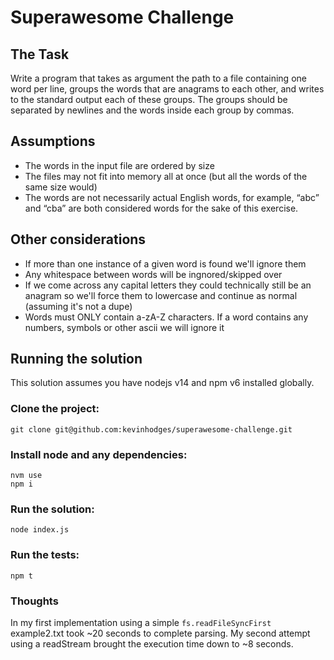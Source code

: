 # Superawesome Challenge

## The Task

Write a program that takes as argument the path to a file containing one word per line, groups the words that are anagrams to each other, and writes to the standard output each of these groups.
The groups should be separated by newlines and the words inside each group by commas.

## Assumptions

- The words in the input file are ordered by size
- The files may not fit into memory all at once (but all the words of the same size would)
- The words are not necessarily actual English words, for example, “abc” and “cba” are both considered words for the sake of this exercise.

## Other considerations
- If more than one instance of a given word is found we'll ignore them
- Any whitespace between words will be ingnored/skipped over
- If we come across any capital letters they could technically still be an anagram so we'll force them to lowercase and continue as normal (assuming it's not a dupe)
- Words must ONLY contain a-zA-Z characters. If a word contains any numbers, symbols or other ascii we will ignore it

## Running the solution

This solution assumes you have nodejs v14 and npm v6 installed globally.

### Clone the project:
```
git clone git@github.com:kevinhodges/superawesome-challenge.git
```

### Install node and any dependencies:

```
nvm use
npm i
```

### Run the solution:

```
node index.js
```

### Run the tests:

```
npm t
```

### Thoughts

In my first implementation using a simple `fs.readFileSyncFirst` example2.txt took ~20 seconds to complete parsing.
My second attempt using a readStream brought the execution time down to ~8 seconds.